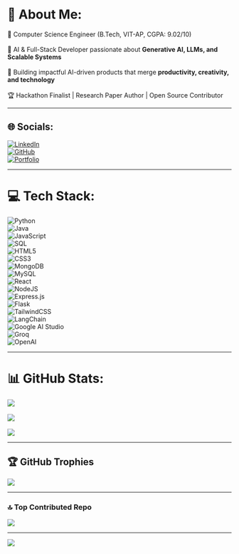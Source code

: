 # 💫 About Me:

🚀 Computer Science Engineer (B.Tech, VIT-AP, CGPA: 9.02/10) <br>  
🤖 AI & Full-Stack Developer passionate about **Generative AI, LLMs, and Scalable Systems** <br>  
🎯 Building impactful AI-driven products that merge **productivity, creativity, and technology** <br>  
🏆 Hackathon Finalist | Research Paper Author | Open Source Contributor

---

## 🌐 Socials:

[![LinkedIn](https://img.shields.io/badge/LinkedIn-%230077B5.svg?logo=linkedin&logoColor=white)](https://www.linkedin.com/in/pranav-rayaprolu/)  
[![GitHub](https://img.shields.io/badge/GitHub-%23121011.svg?logo=github&logoColor=white)](https://github.com/Pranav-Rayaprolu)  
[![Portfolio](https://img.shields.io/badge/Portfolio-%2304A54D.svg?logo=web&logoColor=white)]()

---

# 💻 Tech Stack:

![Python](https://img.shields.io/badge/python-3670A0?style=plastic&logo=python&logoColor=ffdd54)  
![Java](https://img.shields.io/badge/java-%23ED8B00.svg?style=plastic&logo=openjdk&logoColor=white)  
![JavaScript](https://img.shields.io/badge/javascript-%23323330.svg?style=plastic&logo=javascript&logoColor=%23F7DF1E)  
![SQL](https://img.shields.io/badge/sql-%23025E8C.svg?style=plastic&logo=database&logoColor=white)  
![HTML5](https://img.shields.io/badge/html5-%23E34F26.svg?style=plastic&logo=html5&logoColor=white)  
![CSS3](https://img.shields.io/badge/css3-%231572B6.svg?style=plastic&logo=css3&logoColor=white)  
![MongoDB](https://img.shields.io/badge/MongoDB-%234ea94b.svg?style=plastic&logo=mongodb&logoColor=white)  
![MySQL](https://img.shields.io/badge/mysql-4479A1.svg?style=plastic&logo=mysql&logoColor=white)  
![React](https://img.shields.io/badge/react-%2320232a.svg?style=plastic&logo=react&logoColor=%2361DAFB)  
![NodeJS](https://img.shields.io/badge/node.js-6DA55F?style=plastic&logo=node.js&logoColor=white)  
![Express.js](https://img.shields.io/badge/express.js-%23404d59.svg?style=plastic&logo=express&logoColor=%2361DAFB)  
![Flask](https://img.shields.io/badge/flask-%23000.svg?style=plastic&logo=flask&logoColor=white)  
![TailwindCSS](https://img.shields.io/badge/tailwindcss-%2338B2AC.svg?style=plastic&logo=tailwind-css&logoColor=white)  
![LangChain](https://img.shields.io/badge/LangChain-%23430098.svg?style=plastic&logo=chain&logoColor=white)  
![Google AI Studio](https://img.shields.io/badge/Google%20AI%20Studio-%234285F4.svg?style=plastic&logo=google&logoColor=white)  
![Groq](https://img.shields.io/badge/Groq-AI-%23FF6F00.svg?style=plastic&logo=ai&logoColor=white)  
![OpenAI](https://img.shields.io/badge/OpenAI-%23412991.svg?style=plastic&logo=openai&logoColor=white)

---

# 📊 GitHub Stats:

![](https://github-readme-stats.vercel.app/api?username=Pranav-Rayaprolu&theme=dark&hide_border=true&include_all_commits=false&count_private=false)<br/>  
![](https://github-readme-streak-stats.herokuapp.com/?user=Pranav-Rayaprolu&theme=dark&hide_border=true)<br/>  
![](https://github-readme-stats.vercel.app/api/top-langs/?username=Pranav-Rayaprolu&theme=dark&hide_border=true&include_all_commits=false&count_private=false&layout=compact)

---

## 🏆 GitHub Trophies

![](https://github-profile-trophy.vercel.app/?username=Pranav-Rayaprolu&theme=radical&no-frame=true&no-bg=false&margin-w=4)

---

### 🔝 Top Contributed Repo

![](https://github-contributor-stats.vercel.app/api?username=Pranav-Rayaprolu&limit=5&theme=tokyonight&combine_all_yearly_contributions=true)

---

[![](https://visitcount.itsvg.in/api?id=Pranav-Rayaprolu&icon=9&color=0)](https://visitcount.itsvg.in)

<!-- Proudly created with GPRM ( https://gprm.itsvg.in ) -->
